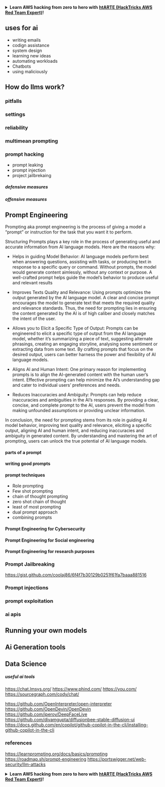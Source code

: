 
<details>

<summary><strong>Learn AWS hacking from zero to hero with</strong> <a href="https://training.hacktricks.xyz/courses/arte"><strong>htARTE (HackTricks AWS Red Team Expert)</strong></a><strong>!</strong></summary>

Other ways to support HackTricks:

* If you want to see your **company advertised in HackTricks** or **download HackTricks in PDF** Check the [**SUBSCRIPTION PLANS**](https://github.com/sponsors/carlospolop)!
* Get the [**official PEASS & HackTricks swag**](https://peass.creator-spring.com)
* Discover [**The PEASS Family**](https://opensea.io/collection/the-peass-family), our collection of exclusive [**NFTs**](https://opensea.io/collection/the-peass-family)
* **Join the** 💬 [**Discord group**](https://discord.gg/hRep4RUj7f) or the [**telegram group**](https://t.me/peass) or **follow** us on **Twitter** 🐦 [**@hacktricks_live**](https://twitter.com/hacktricks_live)**.**
* **Share your hacking tricks by submitting PRs to the** [**HackTricks**](https://github.com/carlospolop/hacktricks) and [**HackTricks Cloud**](https://github.com/carlospolop/hacktricks-cloud) github repos.

</details>


## uses for ai
* writing emails
* codign assistance
* system design
* learning new ideas
* automating workloads
* Chatbots
* using maliciously




## How do llms work?

### pitfalls

### settings

### reliability

### multimean prompting

### prompt hacking
* prompt leaking
* prompt injection
* project jailbrekaing
##### defensive measures
##### offensive measures


##  Prompt Engineering


Prompting aka prompt engineering is the process of giving a model a “prompt” or instruction for the task that you want it to perform. 

Structuring Prompts plays a key role in the process of generating useful and accurate information from AI language models.  Here are the reasons why:
* Helps in guiding Model Behavior: AI language models perform best when answering questions, assisting with tasks, or producing text in response to a specific query or command. Without prompts, the model would generate content aimlessly, without any context or purpose. A well-crafted prompt helps guide the model’s behavior to produce useful and relevant results

* Improves Texts Quality and Relevance: Using prompts optimizes the output generated by the AI language model. A clear and concise prompt encourages the model to generate text that meets the required quality and relevance standards. Thus, the need for prompting lies in ensuring the content generated by the AI is of high caliber and closely matches the intent of the user.

* Allows you to Elicit a Specific Type of Output: Prompts can be engineered to elicit a specific type of output from the AI language model, whether it’s summarizing a piece of text, suggesting alternate phrasings, creating an engaging storyline, analysing some sentiment or extracting data from some text. By crafting prompts that focus on the desired output, users can better harness the power and flexibility of AI language models.

* Aligns AI and Human Intent: One primary reason for implementing prompts is to align the AI-generated content with the human user’s intent. Effective prompting can help minimize the AI’s understanding gap and cater to individual users’ preferences and needs.

* Reduces Inaccuracies and Ambiguity: Prompts can help reduce inaccuracies and ambiguities in the AI’s responses. By providing a clear, concise, and complete prompt to the AI, users prevent the model from making unfounded assumptions or providing unclear information.


In conclusion, the need for prompting stems from its role in guiding AI model behavior, improving text quality and relevance, eliciting a specific output, aligning AI and human intent, and reducing inaccuracies and ambiguity in generated content. By understanding and mastering the art of prompting, users can unlock the true potential of AI language models.

#### parts of a prompt





#### writing good prompts


#### prompt techniques

* Role prompting
* Few shot prompting
* chain of thought prompting
* zero shot chain of thought
* least of most prompting
* dual prompt approach
* combining prompts



#### Prompt Engineering for Cybersecurity



#### Prompt Engineering for Social engineering

#### Prompt Engineering for research purposes




### Prompt Jailbreaking

https://gist.github.com/coolaj86/6f4f7b30129b0251f61fa7baaa881516

### Prompt injections


### prompt exploitation


### ai apis


## Running your own models



## Ai Generation tools




## Data Science


##### useful ai tools

https://chat.lmsys.org/
https://www.phind.com/
https://you.com/
https://sourcegraph.com/cody/chat/


https://github.com/OpenInterpreter/open-interpreter
https://github.com/OpenDevin/OpenDevin
https://github.com/iperov/DeepFaceLive
https://github.com/divamgupta/diffusionbee-stable-diffusion-ui
https://docs.github.com/en/copilot/github-copilot-in-the-cli/installing-github-copilot-in-the-cli



### references 
https://learnprompting.org/docs/basics/prompting
https://roadmap.sh/prompt-engineering
https://portswigger.net/web-security/llm-attacks


<details>

<summary><strong>Learn AWS hacking from zero to hero with</strong> <a href="https://training.hacktricks.xyz/courses/arte"><strong>htARTE (HackTricks AWS Red Team Expert)</strong></a><strong>!</strong></summary>

Other ways to support HackTricks:

* If you want to see your **company advertised in HackTricks** or **download HackTricks in PDF** Check the [**SUBSCRIPTION PLANS**](https://github.com/sponsors/carlospolop)!
* Get the [**official PEASS & HackTricks swag**](https://peass.creator-spring.com)
* Discover [**The PEASS Family**](https://opensea.io/collection/the-peass-family), our collection of exclusive [**NFTs**](https://opensea.io/collection/the-peass-family)
* **Join the** 💬 [**Discord group**](https://discord.gg/hRep4RUj7f) or the [**telegram group**](https://t.me/peass) or **follow** us on **Twitter** 🐦 [**@hacktricks_live**](https://twitter.com/hacktricks_live)**.**
* **Share your hacking tricks by submitting PRs to the** [**HackTricks**](https://github.com/carlospolop/hacktricks) and [**HackTricks Cloud**](https://github.com/carlospolop/hacktricks-cloud) github repos.

</details>


